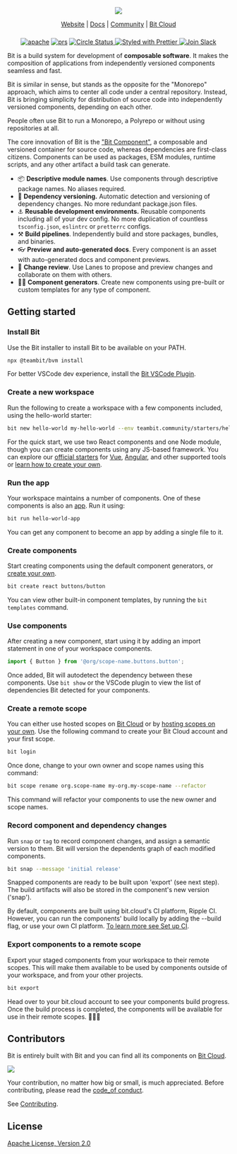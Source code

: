 <p align="center">
  <img src="http://static.bit.dev/bit-docs/readme-bit-logo.png"/>
</p>

<p align="center">
  <a href="https://bit.dev/">Website</a> |
  <a href="https://bit.dev/docs/">Docs</a> |
  <a href="https://bit.cloud/bitdev">Community</a> |
  <a href="https://bit.cloud/">Bit Cloud</a>
</p>

</p>

<h3 align="center">
</h3>

<p align="center">
  
<p align="center">
<a href="https://opensource.org/licenses/Apache-2.0"><img alt="apache" src="https://img.shields.io/badge/License-Apache%202.0-blue.svg"></a>
<a href="https://github.com/teambit/bit/blob/master/CONTRIBUTING.md"><img alt="prs" src="https://img.shields.io/badge/PRs-welcome-brightgreen.svg"></a>
<a href="https://circleci.com/gh/teambit/bit/tree/master"><img alt="Circle Status" src="https://circleci.com/gh/teambit/bit/tree/master.svg?style=shield">
<a href="https://github.com/prettier/prettier"><img alt ="Styled with Prettier" src="https://img.shields.io/badge/styled_with-prettier-ff69b4.svg">
<a href="https://join.slack.com/t/bit-dev-community/shared_invite/zt-1vq1vcxxu-CEVobR1p9BurmW8QnQFh1w" ><img alt="Join Slack" src="https://img.shields.io/badge/Slack-Join%20Bit%20Slack-blueviolet"/></a>

Bit is a build system for development of **composable software**. It makes the composition of applications from independently versioned components seamless and fast.

Bit is similar in sense, but stands as the opposite for the "Monorepo" approach, which aims to center all code under a central repository. Instead, Bit is bringing simplicity for distribution of source code into independently versioned components, depending on each other.

People often use Bit to run a Monorepo, a Polyrepo or without using repositories at all.

The core innovation of Bit is the ["Bit Component"](https://bit.dev/#component), a composable and versioned container for source code, whereas dependencies are first-class citizens. Components can be used as packages, ESM modules, runtime scripts, and any other artifact a build task can generate.

- 📦 **Descriptive module names**. Use components through descriptive package names. No aliases required.
- 🚀 **Dependency versioning.** Automatic detection and versioning of dependency changes. No more redundant package.json files.
- ⚓ **Reusable development environments.** Reusable components including all of your dev config. No more duplication of countless `tsconfig.json`, `eslintrc` or `pretterrc` configs.
- ⚒️ **Build pipelines**. Independently build and store packages, bundles, and binaries.
- 👓 **Preview and auto-generated docs**. Every component is an asset with auto-generated docs and component previews.
- 🛫 **Change review**. Use Lanes to propose and preview changes and collaborate on them with others.
- 🧑‍💻 **Component generators**. Create new components using pre-built or custom templates for any type of component.

## Getting started

### Install Bit

Use the Bit installer to install Bit to be available on your PATH.

```bash
npx @teambit/bvm install
```

For better VSCode dev experience, install the [Bit VSCode Plugin](https://marketplace.visualstudio.com/items?itemName=bit.vscode-bit).

### Create a new workspace

Run the following to create a workspace with a few components included, using the hello-world starter:

```bash
bit new hello-world my-hello-world --env teambit.community/starters/hello-world
```

For the quick start, we use two React components and one Node module, though you can create components using any JS-based framework. You can explore our [official starters](https://bit.dev/docs) for [Vue](https://bit.dev/docs/quick-start/hello-world-vue), [Angular](https://bit.dev/docs/quick-start/hello-world-angular), and other supported tools or [learn how to create your own](https://bit.dev/docs/node-env/set-up-your-env).

### Run the app

Your workspace maintains a number of components. One of these components is also an [app](https://bit.dev/reference/apps/application-types/). Run it using:

```bash
bit run hello-world-app
```

You can get any component to become an app by adding a single file to it.

### Create components

Start creating components using the default component generators, or [create your own](https://bit.dev/docs/node-env/generators).

```bash
bit create react buttons/button
```

You can view other built-in component templates, by running the `bit templates` command.

### Use components

After creating a new component, start using it by adding an import statement in one of your workspace components.

```ts
import { Button } from '@org/scope-name.buttons.button';
```

Once added, Bit will autodetect the dependency between these components. Use `bit show` or the VSCode plugin to view the list of dependencies Bit detected for your components.

### Create a remote scope

You can either use hosted scopes on [Bit Cloud](https://bit.cloud) or by [hosting scopes on your own](https://bit.dev/reference/scope/running-a-scope-server). Use the following command to create your Bit Cloud account and your first scope.

```bash
bit login
```

Once done, change to your own owner and scope names using this command:

```bash
bit scope rename org.scope-name my-org.my-scope-name --refactor
```

This command will refactor your components to use the new owner and scope names.

### Record component and dependency changes

Run `snap` or `tag` to record component changes, and assign a semantic version to them. Bit will version the dependents graph of each modified components.

```bash
bit snap --message 'initial release'
```

Snapped components are ready to be built upon 'export' (see next step). The build artifacts will also be stored in the component's new version ('snap').

By default, components are built using bit.cloud's CI platform, Ripple CI. However, you can run the components' build locally by adding the --build flag, or use your own CI platform. [To learn more see Set up CI](https://bit.dev/reference/git/automating-component-releases).

### Export components to a remote scope

Export your staged components from your workspace to their remote scopes. This will make them available to
be used by components outside of your workspace, and from your other projects.

```bash
bit export
```

Head over to your bit.cloud account to see your components build progress. Once the build process is completed, the components will be available for use in their remote scopes. 🎉🎉🎉

## Contributors

Bit is entirely built with Bit and you can find all its components on [Bit Cloud](https://bit.cloud/teambit/~scopes).

<a href="../../graphs/contributors"><img src="https://opencollective.com/bit/contributors.svg?width=890&button=false" /></a>

Your contribution, no matter how big or small, is much appreciated. Before contributing, please read the [code_of conduct](CODE_OF_CONDUCT.md).

See [Contributing](CONTRIBUTING.md).

## License

[Apache License, Version 2.0](https://github.com/teambit/bit/blob/master/LICENSE)
